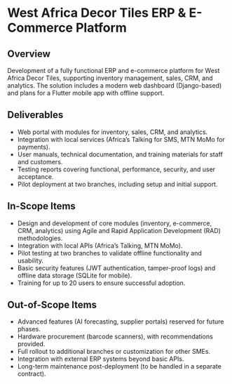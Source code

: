 # West Africa Decor Tiles ERP & E-Commerce Platform

## Overview
Development of a fully functional ERP and e-commerce platform for West Africa Decor Tiles, supporting inventory management, sales, CRM, and analytics. The solution includes a modern web dashboard (Django-based) and plans for a Flutter mobile app with offline support.

## Deliverables
- Web portal with modules for inventory, sales, CRM, and analytics.
- Integration with local services (Africa’s Talking for SMS, MTN MoMo for payments).
- User manuals, technical documentation, and training materials for staff and customers.
- Testing reports covering functional, performance, security, and user acceptance.
- Pilot deployment at two branches, including setup and initial support.

## In-Scope Items
- Design and development of core modules (inventory, e-commerce, CRM, analytics) using Agile and Rapid Application Development (RAD) methodologies.
- Integration with local APIs (Africa’s Talking, MTN MoMo).
- Pilot testing at two branches to validate offline functionality and usability.
- Basic security features (JWT authentication, tamper-proof logs) and offline data storage (SQLite for mobile).
- Training for up to 20 users to ensure successful adoption.

## Out-of-Scope Items
- Advanced features (AI forecasting, supplier portals) reserved for future phases.
- Hardware procurement (barcode scanners), with recommendations provided.
- Full rollout to additional branches or customization for other SMEs.
- Integration with external ERP systems beyond basic APIs.
- Long-term maintenance post-deployment (to be handled in a separate contract).
